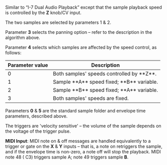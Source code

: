 
Similar to “I-7 Dual Audio Playback” except that the sample playback speed is controlled by the **Z** knob/CV input.

The two samples are selected by parameters 1 & 2.

Parameter **3** selects the panning option – refer to the description in the algorithm above.

Parameter **4** selects which samples are affected by the speed control, as follows:

<table>
<thead>
<tr class="header">
<th><strong>Parameter value</strong></th>
<th><strong>Description</strong></th>
</tr>
</thead>
<tbody>
<tr class="odd">
<td>0</td>
<td>Both samples' speeds controlled by **Z**.</td>
</tr>
<tr class="even">
<td>1</td>
<td>Sample **A** speed fixed; **B** variable.</td>
</tr>
<tr class="odd">
<td>2</td>
<td>Sample **B** speed fixed; **A** variable.</td>
</tr>
<tr class="even">
<td>3</td>
<td>Both samples' speeds are fixed.</td>
</tr>
</tbody>
</table>

Parameters **0** & **5** are the standard sample folder and envelope time parameters, described above.

The triggers are 'velocity sensitive' – the volume of the sample depends on the voltage of the trigger pulse.

**MIDI Input**: MIDI note on & off messages are handled equivalently to a trigger or gate on the **X** & **Y** inputs – that is,
a note on retriggers the sample, and if the envelope time is non-zero, a note off will stop the playback. MIDI note 48 (
C3) triggers sample A; note 49 triggers sample **B**.
